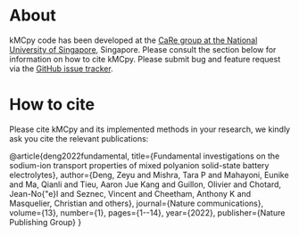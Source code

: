 # About
kMCpy code has been developed at the [CaRe group at the National University of Singapore](https://caneparesearch.org/news/), Singapore. Please consult the section below for information on how to cite kMCpy. Please submit bug and feature request via the [GitHub issue tracker](https://github.com/caneparesearch/kMCpy/issues).
# How to cite
Please cite kMCpy and its implemented methods in your research, we kindly ask you cite the relevant publications:

@article{deng2022fundamental,
      title={Fundamental investigations on the sodium-ion transport properties of mixed polyanion solid-state battery electrolytes},
      author={Deng, Zeyu and Mishra, Tara P and Mahayoni, Eunike and Ma, Qianli and Tieu, Aaron Jue Kang and Guillon, Olivier and Chotard, Jean-No{\"e}l and Seznec, Vincent and Cheetham, Anthony K and Masquelier, Christian and others},
      journal={Nature communications},
      volume={13},
      number={1},
      pages={1--14},
      year={2022},
      publisher={Nature Publishing Group}
    }
